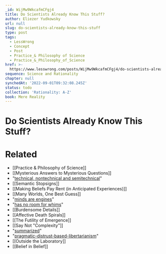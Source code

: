 ```yaml
---
_id: WijMw9WkcafmCFgj4
title: Do Scientists Already Know This Stuff?
author: Eliezer Yudkowsky
url: null
slug: do-scientists-already-know-this-stuff
type: post
tags:
  - LessWrong
  - Concept
  - Post
  - Practice_& Philosophy of Science
  - Practice_&_Philosophy_of_Science
href: >-
  https://www.lesswrong.com/posts/WijMw9WkcafmCFgj4/do-scientists-already-know-this-stuff
sequence: Science and Rationality
chapter: null
synchedAt: '2022-09-01T09:32:08.245Z'
status: todo
collection: 'Rationality: A-Z'
book: Mere Reality
---
```


# Do Scientists Already Know This Stuff?


# Related

- [[Practice & Philosophy of Science]]
- [[Mysterious Answers to Mysterious Questions]]
- "[technical, nontechnical and semitechnical](https://yudkowsky.net/rational/technical/)"
- [[Semantic Stopsigns]]
- [[Making Beliefs Pay Rent (in Anticipated Experiences)]]
- [[Many Worlds, One Best Guess]]
- "[minds are engines](/lw/o5/the_second_law_of_thermodynamics_and_engines_of/)"
- "[has no room for whims](/lw/qd/science_isnt_strict_enough/)"
- [[Burdensome Details]]
- [[Affective Death Spirals]]
- [[The Futility of Emergence]]
- [[Say Not "Complexity"]]
- "[summarized](/lw/qd/science_isnt_strict_enough/k35)"
- "[pragmatic-distrust-based-libertarianism](/lw/qb/science_doesnt_trust_your_rationality/)"
- [[Outside the Laboratory]]
- [[Belief in Belief]]